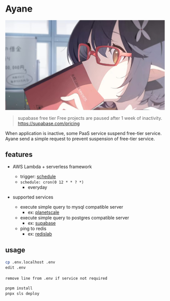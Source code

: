 # Ayane

![ayane](https://raw.githubusercontent.com/if1live/ayane/main/document/ayane-pv.jpg)

> supabase free tier
> Free projects are paused after 1 week of inactivity.
> https://supabase.com/pricing

When application is inactive, some PaaS service suspend free-tier service.
Ayane send a simple request to prevent suspension of free-tier service.

## features

* AWS Lambda + serverless framework
    - trigger: [schedule](https://www.serverless.com/framework/docs/providers/aws/events/schedule)
    - `schedule: cron(0 12 * * ? *)`
        * everyday

* supported services
    - execute simple query to mysql compatible server
        * ex: [planetscale][planetscale]
    - execute simple query to postgres compatible server
        * ex: [supabase][supabase]
    - ping to redis
        * ex: [redislab][redislab]

[supabase]: https://supabase.com/
[planetscale]: https://planetscale.com/
[redislab]: https://redis.com/

## usage

```bash
cp .env.localhost .env
edit .env

remove line from .env if service not required
```

```bash
pnpm install
pnpx sls deploy
```
